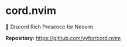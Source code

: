 # cord.nvim

🚀 Discord Rich Presence for Neovim

**Repository:** <https://github.com/vyfor/cord.nvim>
